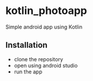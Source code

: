 # kotlin_photoapp
Simple android app using Kotlin


## Installation

- clone the repository
- open using android studio
- run the app
